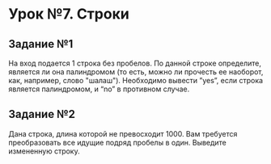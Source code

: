# Урок №7. Строки
## Задание №1
На вход подается 1 строка без пробелов. По данной строке определите,
является ли она палиндромом (то есть, можно ли прочесть ее наоборот, как,
например, слово &quot;шалаш&quot;). Необходимо вывести ”yes”, если строка является
палиндромом, и “no” в противном случае.
## Задание №2
Дана строка, длина которой не превосходит 1000. Вам требуется
преобразовать все идущие подряд пробелы в один. Выведите измененную
строку.